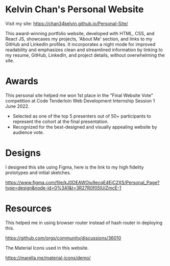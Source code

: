# Kelvin Chan's Personal Website

Visit my site: https://chan34kelvin.github.io/Personal-Site/

This award-winning portfolio website, developed with HTML, CSS, and React JS, showcases my projects, 'About Me' section, and links to my GitHub and LinkedIn profiles. It incorporates a night mode for improved readability and emphasizes clean and streamlined information by linking to my resume, GitHub, LinkedIn, and project details, without overwhelming the site.

# Awards

This personal site helped me won 1st place in the "Final Website Vote" competition at Code Tenderloin Web Development Internship Session 1 June 2022.

- Selected as one of the top 5 presenters out of 50+ participants to represent the cohort at the final presentation.
- Recognized for the best-designed and visually appealing website by audience vote.

# Designs

I designed this site using Figma, here is the link to my high fidelity prototypes and initial sketches.

https://www.figma.com/file/kJ0DEAWOiu9ecqE4EjC2XS/Personal_Page?type=design&node-id=0%3A1&t=3R27R0f05lUjZmcE-1

# Resources

This helped me in using browser router instead of hash router in deploying this.

https://github.com/orgs/community/discussions/36010

The Material Icons used in this website.

https://marella.me/material-icons/demo/
